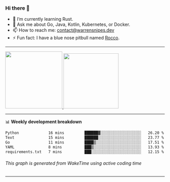 ### Hi there 👋

- 🌱 I’m currently learning Rust.
- 💬 Ask me about Go, Java, Kotlin, Kubernetes, or Docker.
- 📫 How to reach me: contact@warrensnipes.dev
- ⚡ Fun fact: I have a blue nose pitbull named [Rocco](https://i.imgur.com/iLsSCKu.jpg).

-------


<a href="https://github.com/LockedThread/LockedThread">
  <img height="180em" src="https://github-readme-stats.vercel.app/api?username=LockedThread&theme=transparent&bg_color=00000000&show_icons=true&count_private=true" />
  <img height="174em" src="https://github-readme-stats.vercel.app/api/top-langs?username=LockedThread&theme=transparent&layout=compact&hide_progress=true&bg_color=00000000" />
  </a>

-------

📊 **Weekly development breakdown**
<!--START_SECTION:waka-->

```txt
Python             16 mins         ██████▓░░░░░░░░░░░░░░░░░░   26.20 %
Text               15 mins         ██████░░░░░░░░░░░░░░░░░░░   23.77 %
Go                 11 mins         ████▒░░░░░░░░░░░░░░░░░░░░   17.51 %
YAML               8 mins          ███▒░░░░░░░░░░░░░░░░░░░░░   13.93 %
requirements.txt   7 mins          ███░░░░░░░░░░░░░░░░░░░░░░   12.15 %
```

<!--END_SECTION:waka-->
###### *This graph is generated from WakeTime using active coding time*
-------
